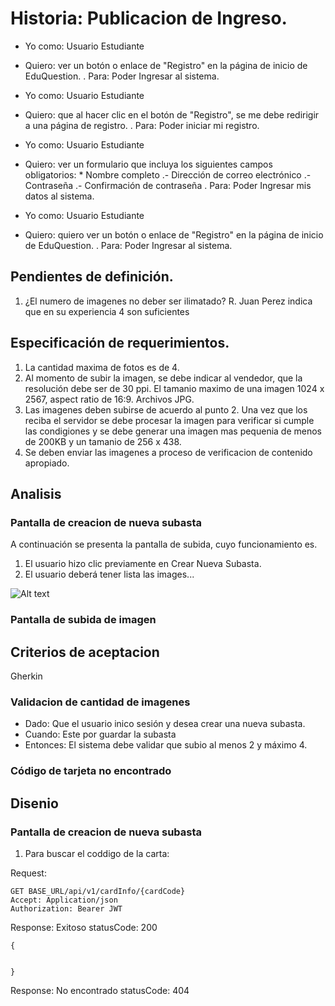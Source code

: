 # Historia: Publicacion de Ingreso.

- Yo como: Usuario Estudiante
- Quiero: ver un botón o enlace de "Registro" en la página de inicio de EduQuestion.
. Para: Poder Ingresar al sistema.

- Yo como: Usuario Estudiante
- Quiero: que al hacer clic en el botón de "Registro", se me debe redirigir a una página de registro.
. Para: Poder iniciar mi registro.

- Yo como: Usuario Estudiante
- Quiero: ver un formulario que incluya los siguientes campos obligatorios:
                * Nombre completo
                .- Dirección de correo electrónico
                .- Contraseña
                .- Confirmación de contraseña
. Para: Poder Ingresar mis datos al sistema.

- Yo como: Usuario Estudiante
- Quiero: quiero ver un botón o enlace de "Registro" en la página de inicio de EduQuestion.
. Para: Poder Ingresar al sistema.

## Pendientes de definición.

1. ¿El numero de imagenes no deber ser ilimatado?
R. Juan Perez indica que en su experiencia 4 son suficientes


## Especificación de requerimientos.

1. La cantidad maxima de fotos es de 4.
2. Al momento de subir la imagen, se debe indicar al vendedor, que la resolución debe ser de 30 ppi. El tamanio maximo de una imagen 1024 x 2567, aspect ratio de 16:9. Archivos JPG.
3. Las imagenes deben subirse de acuerdo al punto 2. Una vez que los reciba el servidor se debe procesar la imagen para verificar si cumple las condigiones y se debe generar una imagen mas pequenia de menos de 200KB y un tamanio de 256 x 438.
4. Se deben enviar las imagenes a proceso de verificacion de contenido apropiado.

## Analisis

### Pantalla de creacion de nueva subasta

A continuación se presenta la pantalla de subida, cuyo funcionamiento es.

1. El usuario hizo clic previamente en Crear Nueva Subasta.
2. El usuario deberá tener lista las images...

![Alt text](image.png)

### Pantalla de subida de imagen

## Criterios de aceptacion

Gherkin

### Validacion de cantidad de imagenes

- Dado: Que el usuario inico sesión y desea crear una nueva subasta.
- Cuando: Este por guardar la subasta
- Entonces: El sistema debe validar que subio al menos 2 y máximo 4.

### Código de tarjeta no encontrado

## Disenio

### Pantalla de creacion de nueva subasta

1. Para buscar el coddigo de la carta:

Request:
```
GET BASE_URL/api/v1/cardInfo/{cardCode}
Accept: Application/json
Authorization: Bearer JWT
```

Response: Exitoso statusCode: 200
```
{


}
```

Response: No encontrado statusCode: 404
```

```




